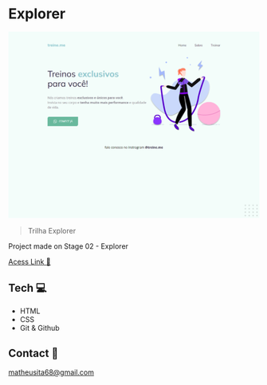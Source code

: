 # Explorer

![preview](./images/preview.png)

> Trilha Explorer

Project made on Stage 02 - Explorer

[Acess Link 🔗](https://mth1221.github.io/stage-02-treine-me-explorer/)

## Tech 💻

- HTML
- CSS
- Git & Github

## Contact 📱

matheusita68@gmail.com
